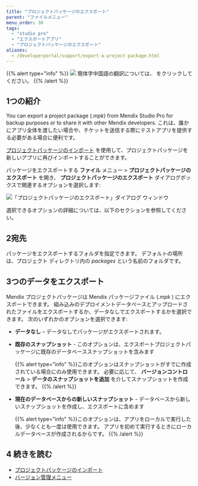 ```yaml
---
title: "プロジェクトパッケージのエクスポート"
parent: "ファイルメニュー"
menu_order: 30
tags:
  - "studio pro"
  - "エクスポートアプリ"
  - "プロジェクトパッケージのエクスポート"
aliases:
  - /developerportal/support/export-a-project-package.html
---
```


{{% alert type="info" %}}
<img src="attachments/chinese-translation/china.png" style="display: inline-block; margin: 0" /> 簡体字中国語の翻訳については、 [<unk> <unk> <unk>](https://cdn.mendix.tencent-cloud.com/documentation/refguide8/export-project-package-dialog.pdf) をクリックしてください。
{{% /alert %}}

## 1つの紹介
You can export a project package (*.mpk*) from Mendix Studio Pro for backup purposes or to share it with other Mendix developers. これは、誰かにアプリ全体を渡したい場合や、チケットを送信する際にテストアプリを提供する必要がある場合に便利です。

[プロジェクトパッケージのインポート](import-project-package-dialog) を使用して、プロジェクトパッケージを新しいアプリに再びインポートすることができます。

パッケージをエクスポートする **ファイル** メニュー > **プロジェクトパッケージのエクスポート** を開き、 **プロジェクトパッケージのエクスポート** ダイアログボックスで関連するオプションを選択します:

![「プロジェクトパッケージのエクスポート」ダイアログ ウィンドウ](attachments/file-menu/export-project-package.png)

 選択できるオプションの詳細については、以下のセクションを参照してください。

## 2宛先

パッケージをエクスポートするフォルダを指定できます。 デフォルトの場所は、プロジェクト ディレクトリ内の *packages* という名前のフォルダです。

## 3つのデータをエクスポート

Mendix プロジェクトパッケージは Mendix パッケージファイル (*.mpk* ) にエクスポートできます。  組み込みのデプロイメントデータベースとアップロードされたファイルをエクスポートするか、データなしでエクスポートするかを選択できます。 次のいずれかのオプションを選択できます:

* **データなし** – データなしでパッケージがエクスポートされます。

* **既存のスナップショット** - このオプションは、エクスポートプロジェクトパッケージに既存のデータベーススナップショットを含みます

    {{% alert type="info" %}}このオプションはスナップショットがすでに作成されている場合にのみ使用できます。 必要に応じて、 **バージョンコントロール** > **データのスナップショットを追加** を介してスナップショットを作成できます。
    {{% /alert %}}

* **現在のデータベースからの新しいスナップショット** - データベースから新しいスナップショットを作成し、エクスポートに含めます

    {{% alert type="info" %}}このオプションは、アプリをローカルで実行した後、少なくとも一度は使用できます。 アプリを初めて実行するときにローカルデータベースが作成されるからです。
    {{% /alert %}}

## 4 続きを読む

* [プロジェクトパッケージのインポート](import-project-package-dialog)
* [バージョン管理メニュー](version-control-menu)
